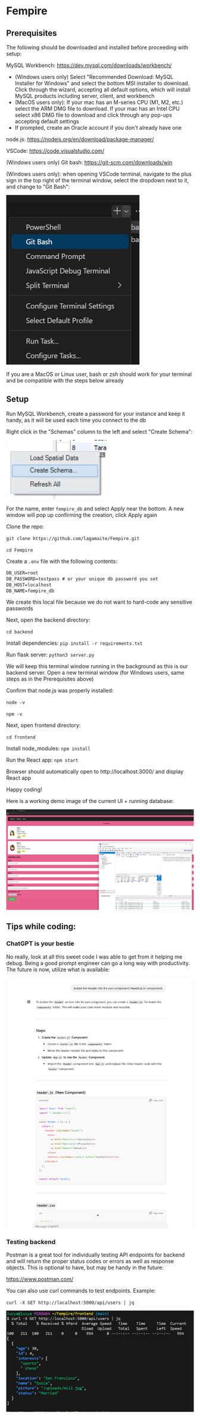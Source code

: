 # Fempire

## Prerequisites

The following should be downloaded and installed before proceeding with setup:

MySQL Workbench: https://dev.mysql.com/downloads/workbench/
* (Windows users only) Select "Recommended Download: MySQL Installer for Windows" and select the bottom MSI installer to download. Click through the wizard, accepting all default options, which will install MySQL products including server, client, and workbench
* (MacOS users only): If your mac has an M-series CPU (M1, M2, etc.) select the ARM DMG file to download. If your mac has an Intel CPU select x86 DMG file to download and click through any pop-ups accepting default settings
* If prompted, create an Oracle account if you don't already have one

node.js: https://nodejs.org/en/download/package-manager/

VSCode: https://code.visualstudio.com/

(Windows users only) Git bash: https://git-scm.com/downloads/win

(Windows users only): when opening VSCode terminal, navigate to the plus sign in the top right of the terminal window, select the dropdown next to it, and change to "Git Bash":

![Git Bash](setup/git-bash.png)

If you are a MacOS or Linux user, bash or zsh should work for your terminal and be compatible with the steps below already

## Setup

Run MySQL Workbench, create a password for your instance and keep it handy, as it will be used each time you connect to the db

Right click in the "Schemas" column to the left and select "Create Schema":

![Schema](setup/schema.png)

For the name, enter `fempire_db` and select Apply near the bottom. A new window will pop up confirming the creation, click Apply again

Clone the repo:

`git clone https://github.com/lagamaite/Fempire.git`

`cd Fempire`

Create a `.env` file with the following contents:

```
DB_USER=root
DB_PASSWORD=testpass # or your unique db password you set 
DB_HOST=localhost
DB_NAME=fempire_db
```

We create this local file because we do not want to hard-code any sensitive passwords

Next, open the backend directory:

`cd backend`

Install dependencies: `pip install -r requirements.txt`

Run flask server: `python3 server.py`

We will keep this terminal window running in the background as this is our backend server. Open a new terminal window (for Windows users, same steps as in the Prerequisites above)

Confirm that node.js was properly installed:

`node -v`

`npm -v`

Next, open frontend directory:

`cd frontend`

Install node_modules: `npm install`

Run the React app: `npm start`

Browser should automatically open to http://localhost:3000/ and display React app

Happy coding! 

Here is a working demo image of the current UI + running database:

![Fempire Demo](setup/fempire-demo.png)

## Tips while coding:

### ChatGPT is your bestie 

No really, look at all this sweet code I was able to get from it helping me debug. Being a good prompt engineer can go a long way with productivity. The future is now, utilize what is available:

![ChatGPT](setup/chatgpt.png)

### Testing backend

Postman is a great tool for individually testing API endpoints for backend and will return the proper status codes or errors as well as response objects. This is optional to have, but may be handy in the future:

https://www.postman.com/

You can also use curl commands to test endpoints. Example:

`curl -X GET http://localhost:5000/api/users | jq`

![curl](setup/curl.png)
